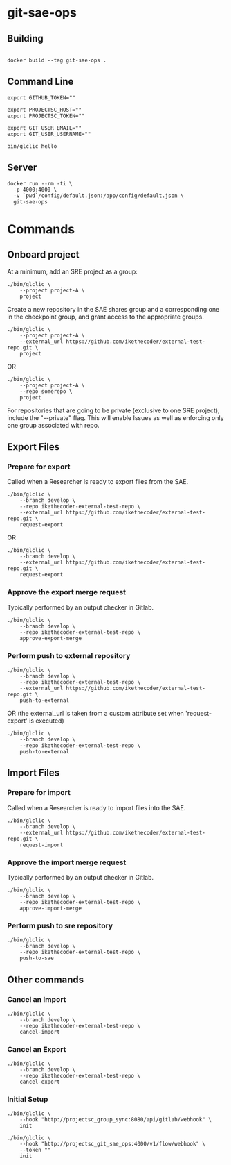 # git-sae-ops


## Building

```

docker build --tag git-sae-ops .

```


## Command Line

```
export GITHUB_TOKEN=""

export PROJECTSC_HOST=""
export PROJECTSC_TOKEN=""

export GIT_USER_EMAIL=""
export GIT_USER_USERNAME=""

bin/glclic hello

```

## Server

```
docker run --rm -ti \
  -p 4000:4000 \
  -v `pwd`/config/default.json:/app/config/default.json \
  git-sae-ops

```

# Commands

## Onboard project

At a minimum, add an SRE project as a group:

```
./bin/glclic \
    --project project-A \
    project
```


Create a new repository in the SAE shares group and a corresponding one in the checkpoint group, and grant access to the appropriate groups.

```
./bin/glclic \
    --project project-A \
    --external_url https://github.com/ikethecoder/external-test-repo.git \
    project
```

OR

```
./bin/glclic \
    --project project-A \
    --repo somerepo \
    project
```

For repositories that are going to be private (exclusive to one SRE project), include the "--private" flag.  This will enable Issues as well as enforcing only one group associated with repo.


## Export Files

### Prepare for export

Called when a Researcher is ready to export files from the SAE.

```
./bin/glclic \
    --branch develop \
    --repo ikethecoder-external-test-repo \
    --external_url https://github.com/ikethecoder/external-test-repo.git \
    request-export
```

OR 

```
./bin/glclic \
    --branch develop \
    --external_url https://github.com/ikethecoder/external-test-repo.git \
    request-export
```


### Approve the export merge request

Typically performed by an output checker in Gitlab.

```
./bin/glclic \
    --branch develop \
    --repo ikethecoder-external-test-repo \
    approve-export-merge

```

### Perform push to external repository

```
./bin/glclic \
    --branch develop \
    --repo ikethecoder-external-test-repo \
    --external_url https://github.com/ikethecoder/external-test-repo.git \
    push-to-external
```

OR (the external_url is taken from a custom attribute set when 'request-export' is executed)

```
./bin/glclic \
    --branch develop \
    --repo ikethecoder-external-test-repo \
    push-to-external
```


## Import Files

### Prepare for import

Called when a Researcher is ready to import files into the SAE.

```
./bin/glclic \
    --branch develop \
    --external_url https://github.com/ikethecoder/external-test-repo.git \
    request-import
```

### Approve the import merge request

Typically performed by an output checker in Gitlab.

```
./bin/glclic \
    --branch develop \
    --repo ikethecoder-external-test-repo \
    approve-import-merge

```

### Perform push to sre repository

```
./bin/glclic \
    --branch develop \
    --repo ikethecoder-external-test-repo \
    push-to-sae
```


## Other commands

### Cancel an Import

```
./bin/glclic \
    --branch develop \
    --repo ikethecoder-external-test-repo \
    cancel-import
```

### Cancel an Export

```
./bin/glclic \
    --branch develop \
    --repo ikethecoder-external-test-repo \
    cancel-export
```


### Initial Setup

```
./bin/glclic \
    --hook "http://projectsc_group_sync:8080/api/gitlab/webhook" \
    init

./bin/glclic \
    --hook "http://projectsc_git_sae_ops:4000/v1/flow/webhook" \
    --token ""
    init
```